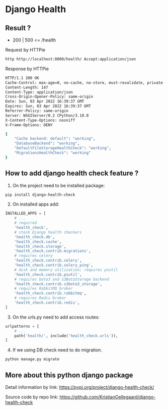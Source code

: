# Django Health

## Result ?

- 200 | 500 <= /health

Request by HTTPie
```bash
http http://localhost:8000/health/ Accept:application/json
```

Response by HTTPie
```bash
HTTP/1.1 200 OK
Cache-Control: max-age=0, no-cache, no-store, must-revalidate, private
Content-Length: 147
Content-Type: application/json
Cross-Origin-Opener-Policy: same-origin
Date: Sun, 03 Apr 2022 16:39:37 GMT
Expires: Sun, 03 Apr 2022 16:39:37 GMT
Referrer-Policy: same-origin
Server: WSGIServer/0.2 CPython/3.10.0
X-Content-Type-Options: nosniff
X-Frame-Options: DENY

{
    "Cache backend: default": "working",
    "DatabaseBackend": "working",
    "DefaultFileStorageHealthCheck": "working",
    "MigrationsHealthCheck": "working"
}
```

## How to add django health check feature ?

1. On the project need to be installed package:

```bash
pip install django-health-check
```

2. On installed apps add:

```python
INSTALLED_APPS = [
    # ...
    # required
    'health_check',
    # stock Django health checkers
    'health_check.db',
    'health_check.cache',
    'health_check.storage',
    'health_check.contrib.migrations',
    # requires celery
    'health_check.contrib.celery',
    'health_check.contrib.celery_ping',
    # disk and memory utilization; requires psutil
    'health_check.contrib.psutil',
    # requires boto3 and S3BotoStorage backend
    'health_check.contrib.s3boto3_storage',
    # requires RabbitMQ broker
    'health_check.contrib.rabbitmq',
    # requires Redis broker
    'health_check.contrib.redis',
]
```

3. On the urls.py need to add access routes:

```python
urlpatterns = [
    # ...
    path('health/', include('health_check.urls')),
]
```

4. If we using DB check need to do migration.

```bash
python manage.py migrate
```

## More about this python django package

Detail information by link: https://pypi.org/project/django-health-check/

Source code by repo link: https://github.com/KristianOellegaard/django-health-check
